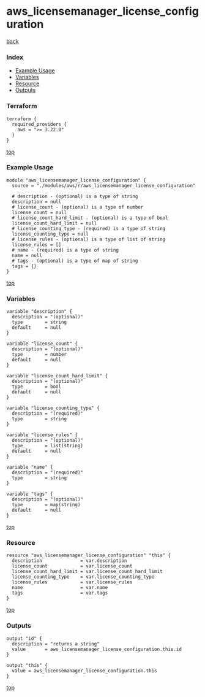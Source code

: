 # aws_licensemanager_license_configuration
[back](../aws.md)
### Index
- [Example Usage](#example-usage)
- [Variables](#variables)
- [Resource](#resource)
- [Outputs](#outputs)
### Terraform
```hcl
terraform {
  required_providers {
    aws = ">= 3.22.0"
  }
}
```
[top](#index)
### Example Usage
```hcl
module "aws_licensemanager_license_configuration" {
  source = "./modules/aws/r/aws_licensemanager_license_configuration"

  # description - (optional) is a type of string
  description = null
  # license_count - (optional) is a type of number
  license_count = null
  # license_count_hard_limit - (optional) is a type of bool
  license_count_hard_limit = null
  # license_counting_type - (required) is a type of string
  license_counting_type = null
  # license_rules - (optional) is a type of list of string
  license_rules = []
  # name - (required) is a type of string
  name = null
  # tags - (optional) is a type of map of string
  tags = {}
}
```
[top](#index)
### Variables
```hcl
variable "description" {
  description = "(optional)"
  type        = string
  default     = null
}

variable "license_count" {
  description = "(optional)"
  type        = number
  default     = null
}

variable "license_count_hard_limit" {
  description = "(optional)"
  type        = bool
  default     = null
}

variable "license_counting_type" {
  description = "(required)"
  type        = string
}

variable "license_rules" {
  description = "(optional)"
  type        = list(string)
  default     = null
}

variable "name" {
  description = "(required)"
  type        = string
}

variable "tags" {
  description = "(optional)"
  type        = map(string)
  default     = null
}
```
[top](#index)

### Resource
```hcl
resource "aws_licensemanager_license_configuration" "this" {
  description              = var.description
  license_count            = var.license_count
  license_count_hard_limit = var.license_count_hard_limit
  license_counting_type    = var.license_counting_type
  license_rules            = var.license_rules
  name                     = var.name
  tags                     = var.tags
}
```
[top](#index)
### Outputs
```hcl
output "id" {
  description = "returns a string"
  value       = aws_licensemanager_license_configuration.this.id
}

output "this" {
  value = aws_licensemanager_license_configuration.this
}
```
[top](#index)
